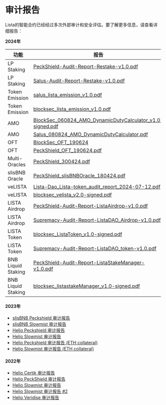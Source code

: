 # 审计报告

Lista的智能合约已经经过多次外部审计和安全评估。要了解更多信息，请查看详细报告：

**2024年**

| 功能                | 报告                                                                                                                                                                                             |
| ------------------ | -------------------------------------------------------------------------------------------------------------------------------------------------------------------------------------------------- |
| LP Staking         | [PeckShield-Audit-Report-Restake-v1.0.pdf](https://github.com/lista-dao/lista-token/blob/master/audits/PeckShield-Audit-Report-Restake-v1.0.pdf)                                                   |
| LP Staking         | [Salus-Audit-Report-Restake-v1.0.pdf](https://github.com/lista-dao/lista-token/blob/master/audits/Salus-Audit-Report-Restake-v1.0.pdf)                                                             |
| Token Emission     | [salus_lista_emission_v1.0.pdf](https://github.com/lista-dao/lista-token/blob/master/audits/salus_lista_emission_v1.0.pdf)                                                                         |
| Token Emission     | [blocksec_lista_emission_v1.0.pdf](https://github.com/lista-dao/lista-token/blob/master/audits/blocksec_lista_emission_v1.0.pdf)                                                                   |
| AMO                | [BlockSec_060824_AMO_DynamicDutyCalculator_v1.0-signed.pdf](https://github.com/lista-dao/lista-dao-contracts/blob/master/audits/BlockSec_060824_AMO_DynamicDutyCalculator_v1.0-signed.pdf)         |
| AMO                | [Salus_080824_AMO_DynamicDutyCalculator.pdf](https://github.com/lista-dao/lista-dao-contracts/blob/master/audits/Salus_080824_AMO_DynamicDutyCalculator.pdf)                                       |
| OFT                | [BlockSec_OFT_190624](https://github.com/lista-dao/lista-dao-contracts/blob/master/audits/BlockSec_OFT_190624.pdf)                                                                                 |
| OFT                | [PeckShield_OFT_190624.pdf](https://github.com/lista-dao/lista-dao-contracts/blob/master/audits/PeckShield_OFT_190624.pdf)                                                                         |
| Multi-Oracles      | [PeckShield_300424.pdf](https://github.com/lista-dao/lista-dao-contracts/blob/master/audits/PeckShield_300424.pdf)                                                                                 |
| slisBNB Oracle     | [PeckShield_slisBNBOracle_180424.pdf](https://github.com/lista-dao/lista-dao-contracts/blob/master/audits/PeckShield_slisBNBOracle_180424.pdf)                                                     |
| veLISTA            | [Lista-Dao_Lista-token_audit_report_2024-07-12.pdf](https://github.com/lista-dao/lista-token/blob/master/audits/Lista-Dao_Lista-token_audit_report_2024-07-12.pdf)                                 |
| veLISTA            | [blocksec_velista_v2.0-signed.pdf](https://github.com/lista-dao/lista-token/blob/master/audits/blocksec_velista_v2.0-signed.pdf)                                                                   |
| LISTA Airdrop      | [PeckShield-Audit-Report-ListaAirdrop-v1.0.pdf](https://github.com/lista-dao/lista-token/blob/master/audits/PeckShield-Audit-Report-ListaAirdrop-v1.0.pdf)                                         |
| LISTA Airdrop      | [Supremacy-Audit-Report-ListaDAO_Airdrop-v1.0.pdf](https://github.com/lista-dao/lista-token/blob/master/audits/Supremacy-Audit-Report-ListaDAO_Airdrop-v1.0.pdf)                                   |
| LISTA Token        | [blocksec_ListaToken_v1.0-signed.pdf](https://github.com/lista-dao/lista-token/blob/master/audits/blocksec_ListaToken_v1.0-signed.pdf)                                                             |
| LISTA Token        | [Supremacy-Audit-Report-ListaDAO_token-v1.0.pdf](https://github.com/lista-dao/lista-token/blob/master/audits/Supremacy-Audit-Report-ListaDAO_token-v1.0.pdf)                                       |
| BNB Liquid Staking | [PeckShield-Audit-Report-ListaStakeManager-v1.0.pdf](https://github.com/lista-dao/synclub-contracts/blob/master/audit/PeckShield-Audit-Report-ListaStakeManager-v1.0.pdf)                          |
| BNB Liquid Staking | [blocksec_listastakeManager_v1.0-signed.pdf](https://github.com/lista-dao/synclub-contracts/blob/master/audit/blocksec_listastakeManager_v1.0-signed.pdf)                                          |

#### 2023年

* [slisBNB Peckshield 审计报告](https://github.com/lista-dao/lista-audit/blob/e834a8a80bd60aab16172ccf5fc5c0e1c87d7a84/Synclub_SnBNB/PeckShield-Audit-Report-SynclubLSD-v1.1.pdf)
* [slisBNB Slowmist 审计报告](https://github.com/lista-dao/lista-audit/blob/e834a8a80bd60aab16172ccf5fc5c0e1c87d7a84/Synclub_SnBNB/SlowMist%20Audit%20Report%20-%20Synclub_en-us.pdf)
* [Helio Peckshield 审计报告](https://github.com/helio-money/helio-audit/blob/main/PeckShield-Audit-Report-Helio-v2.0-230816.pdf)
* [Helio Slowmist 审计报告](https://github.com/helio-money/helio-audit/blob/main/SlowMist%20Audit%20Report%20-%20Helio%20Money23-08.pdf)
* [Helio Peckshield 审计报告 (ETH collateral)](https://github.com/helio-money/helio-audit/blob/main/eth-collateral/PeckShield-Audit-Report-Helio-Ceros-v1.0.pdf)
* [Helio Slowmist 审计报告 (ETH collateral)](https://github.com/helio-money/helio-audit/blob/main/eth-collateral/SlowMist%20Audit%20Report%20-%20helio-smart-contracts-eth-collateral.pdf)

#### 2022年

* [Helio Certik 审计报告](https://github.com/helio-money/helio-smart-contracts/blob/master/audits/Certik_300522.pdf)
* [Helio PeckShield 审计报告](https://github.com/helio-money/helio-smart-contracts/blob/master/audits/PeckShield_250522.pdf)
* [Helio Slowmist 审计报告](https://github.com/helio-money/helio-smart-contracts/blob/master/audits/SlowMist_100522.pdf)
* [Helio Slowmist 审计报告 #2](https://github.com/helio-money/helio-smart-contracts/blob/master/audits/SlowMist_240522.pdf)
* [Helio Veridise 审计报告](https://drive.google.com/file/d/1R8Pr_ydSvwR7p4lJRPq8htamZ32T1KuT/view)